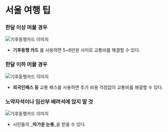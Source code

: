 # 서울 여행 팁

### 한달 이상 머물 경우
![기후동행카드 이미지](https://i.namu.wiki/i/BdFFzIBelt8X42lmlZVF1vtDRXolUWLG0FmemHWLf8r5pq_qY5NzsSeBbWYoQeQvVo9NnoS2Pzok05TVWmd6TDOtFLhtK0TvqyludX_HFKVZr1Shr1LACD8Mj-y5SpUUiQqYfd-w02QUyfzy96kd-g.webp)
- **기후동행 카드** 를 사용하면 5~6만원 사이로 교통비를 해결할 수 있다. 

### 한달 이하 머물 경우
![기후동행카드 이미지](https://korean.visitseoul.net/resources/theme/v2/images/getting_to_seoul/img_thumb_tourPass_card_01@2x.png)
- **외국인패스 등** 교통 패스를 사용하면 추가 비용 걱정없이 교통비를 해결할 수 있다. 

### 노약자석이나 임산부 배려석에 앉지 말 것
![기후동행카드 이미지](https://i.namu.wiki/i/evLkd6m0i_tQzNRhamCPy9xfSDVkQaoyyqaND-bAoqmgCh-mCTgzZBzkCpXaPACv1lN2e0p94_zIgKDlWLvjKw.webp)
- 시민들의 _**따가운 눈총**_을 받을 수 있다. 
